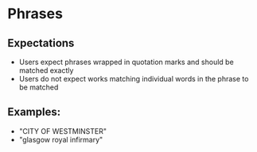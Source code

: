 # Phrases

## Expectations

* Users expect phrases wrapped in quotation marks and should be matched exactly
* Users do not expect works matching individual words in the phrase to be matched

## Examples:

* "CITY OF WESTMINSTER"
* "glasgow royal infirmary"

